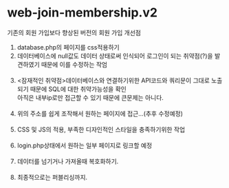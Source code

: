 # web-join-membership.v2
기존의 회원 가입보다 향상된 버전의 회원 가입
개선점<br>
1. database.php의 페이지를 css적용하기<br>
2. 데이터베이스에 null값도 데이터 상태로써 인식되어 로그인이 되는 취약점(?)을 발견하였기 때문에 이를 수정하는 작엄<br><br>
3. <잠재적인 취약점>데이터베이스와 연결하기위한 API코드와 쿼리문이 그대로 노출되기 때문에 SQL에 대한 취약가능성을 확인<br>
아직은 내부ip로만 접근할 수 있기 때문에 큰문제는 아니다.<br><br>
4. 위의 주소를 쉽게 조작해서 원하는 페이지에 접근...(추후 수정예정)<br><br>
5. CSS 및 JS의 적용, 부족한 디자인적인 스타일을 충족하기위한 작업<br><br>
6. login.php상태에서 원하는 일부 페이지로 링크할 예정<br><br>
7. 데이터를 넘기거나 가져올때 복호화하기.<br><br>
8. 최종적으로는 퍼블리싱까지.

